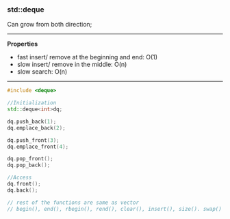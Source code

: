 ### std::deque

Can grow from both direction; 

---
**Properties**
- fast insert/ remove at the beginning and end: O(1)
- slow insert/ remove in the middle: O(n)
- slow search: O(n) 
---

```c++
#include <deque>

//Initialization
std::deque<int>dq;

dq.push_back(1);
dq.emplace_back(2);

dq.push_front(3);
dq.emplace_front(4);

dq.pop_front();
dq.pop_back();

//Access
dq.front();
dq.back();

// rest of the functions are same as vector
// begin(), end(), rbegin(), rend(), clear(), insert(), size(). swap()

```